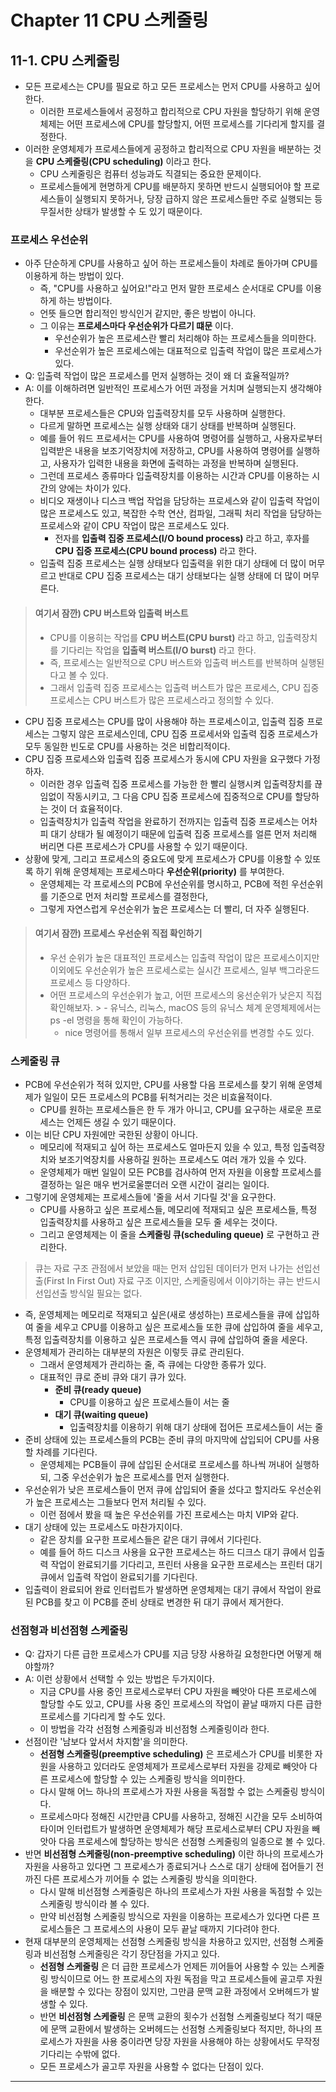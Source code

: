 # Chapter 11 CPU 스케줄링
## 11-1. CPU 스케줄링
- 모든 프로세스는 CPU를 필요로 하고 모든 프로세스는 먼저 CPU를 사용하고 싶어 한다.
  - 이러한 프로세스들에서 공정하고 합리적으로 CPU 자원을 할당하기 위해 운영체제는 어떤 프로세스에 CPU를 할당할지, 어떤 프로세스를 기다리게 할지를 결정한다.
- 이러한 운영체제가 프로세스들에게 공정하고 합리적으로 CPU 자원을 배분하는 것을 **CPU 스케줄링(CPU scheduling)** 이라고 한다.
  - CPU 스케줄링은 컴퓨터 성능과도 직결되는 중요한 문제이다.
  - 프로세스들에게 현명하게 CPU를 배분하지 못하면 반드시 실행되어야 할 프로세스들이 실행되지 못하거나, 당장 급하지 않은 프로세스들만 주로 실행되는 등 무질서한 상태가 발생할 수 도 있기 때문이다.

### 프로세스 우선순위
- 아주 단순하게 CPU를 사용하고 싶어 하는 프로세스들이 차례로 돌아가며 CPU를 이용하게 하는 방법이 있다.
  - 즉, "CPU를 사용하고 싶어요!"라고 먼저 말한 프로세스 순서대로 CPU를 이용하게 하는 방법이다.
  - 언뜻 들으면 합리적인 방식인거 같지만, 좋은 방법이 아니다.
  - 그 이유는 **프로세스마다 우선순위가 다르기 떄문** 이다.
    - 우선순위가 높은 프로세스란 빨리 처리해야 하는 프로세스들을 의미한다.
    - 우선순위가 높은 프로세스에는 대표적으로 입출력 작업이 많은 프로세스가 있다.
- Q: 입출력 작업이 많은 프로세스를 먼저 실행하는 것이 왜 더 효율적일까?
- A: 이를 이해하려면 일반적인 프로세스가 어떤 과정을 거치며 실행되는지 생각해야 한다.
  - 대부분 프로세스들은 CPU와 입출력장치를 모두 사용하며 실행한다.
  - 다르게 말하면 프로세스는 실행 상태와 대기 상태를 반복하며 실행된다.
  - 예를 들어 워드 프로세서는 CPU를 사용하여 명령어를 실행하고, 사용자로부터 입력받은 내용을 보조기억장치에 저장하고, CPU를 사용하여 명령어를 실행하고, 사용자가 입력한 내용을 화면에 출력하는 과정을 반복하며 실행된다.
  - 그런데 프로세스 종류마다 입출력장치를 이용하는 시간과 CPU를 이용하는 시간의 양에는 차이가 있다.
  - 비디오 재생이나 디스크 백업 작업을 담당하는 프로세스와 같이 입출력 작업이 많은 프로세스도 있고, 복잡한 수학 연산, 컴파일, 그래픽 처리 작업을 담당하는 프로세스와 같이 CPU 작업이 많은 프로세스도 있다.
    - 전자를 **입출력 집중 프로세스(I/O bound process)** 라고 하고, 후자를 **CPU 집중 프로세스(CPU bound process)** 라고 한다.
  - 입출력 집중 프로세스는 실행 상태보다 입출력을 위한 대기 상태에 더 많이 머무르고 반대로 CPU 집중 프로세스는 대기 상태보다는 실행 상태에 더 많이 머무른다.

> #### 여기서 잠깐) CPU 버스트와 입출력 버스트
> - CPU를 이용히는 작업를 **CPU 버스트(CPU burst)** 라고 하고, 입출력장치를 기다리는 작업을 **입출력 버스트(I/O burst)** 라고 한다.
> - 즉, 프로세스는 일반적으로 CPU 버스트와 입출력 버스트를 반복하며 실행된다고 볼 수 있다.
> - 그래서 입출력 집중 프로세스는 입출력 버스트가 많은 프로세스, CPU 집중 프로세스는 CPU 버스트가 많은 프로세스라고 정의할 수 있다.

- CPU 집중 프로세스는 CPU를 많이 사용해야 하는 프로세스이고, 입출력 집중 프로세스는 그렇지 않은 프로세스인데, CPU 집중 프로세서와 입출력 집중 프로세스가 모두 동일한 빈도로 CPU를 사용하는 것은 비합리적이다.
- CPU 집중 프로세스와 입출력 집중 프로세스가 동시에 CPU 자원을 요구했다 가정하자.
  - 이러한 경우 입출력 집중 프로세스를 가능한 한 빨리 실행시켜 입출력장치를 끊임없이 작동시키고, 그 다음 CPU 집중 프로세스에 집중적으로 CPU를 할당하는 것이 더 효율적이다.
  - 입출력장치가 입출력 작업을 완료하기 전까지는 입출력 집중 프로세스는 어차피 대기 상태가 될 예정이기 때문에 입출력 집중 프로세스를 얼른 먼저 처리해 버리면 다른 프로세스가 CPU를 사용할 수 있기 때문이다.
- 상황에 맞게, 그리고 프로세스의 중요도에 맞게 프로세스가 CPU를 이용할 수 있또록 하기 위해 운영체제는 프로세스마다 **우선순위(priority)** 를 부여한다.
  - 운영체제는 각 프로세스의 PCB에 우선순위를 명시하고, PCB에 적힌 우선순위를 기준으로 먼저 처리할 프로세스를 결정한다,
  - 그렇게 자연스럽게 우선순위가 높은 프로세스는 더 빨리, 더 자주 실행된다.

> #### 여기서 잠깐) 프로세스 우선순위 직접 확인하기
> - 우선 순위가 높은 대표적인 프로세스는 입출력 작업이 많은 프로세스이지만 이외에도 우선순위가 높은 프로세스로는 실시간 프로세스, 일부 백그라운드 프로세스 등 다양하다.
> - 어떤 프로세스의 우선순위가 높고, 어떤 프로세스의 웅선순위가 낮은지 직접 확인해보자.
    >   - 유닉스, 리눅스, macOS 등의 유닉스 체계 운영체제에서는 ps -el 명령을 통해 확인이 가능하다.
>   - nice 명령어를 통해서 일부 프로세스의 우선순위를 변경할 수도 있다.

### 스케줄링 큐
- PCB에 우선순위가 적혀 있지만, CPU를 사용할 다음 프로세스를 찾기 위해 운영체제가 일일이 모든 프로세스의 PCB를 뒤척거리는 것은 비효율적이다.
  - CPU를 원하는 프로세스들은 한 두 개가 아니고, CPU를 요구하는 새로운 프로세스는 언제든 생길 수 있기 때문이다.
- 이는 비단 CPU 자원에만 국한된 상황이 아니다.
  - 메모리에 적재되고 싶어 하는 프로세스도 얼마든지 있을 수 있고, 특정 입출력장치와 보조기억장치를 사용하길 원하는 프로세스도 여러 개가 있을 수 있다.
  - 운영체제가 매번 일일이 모든 PCB를 검사하여 먼저 자원을 이용할 프로세스를 결정하는 일은 매우 번거로울뿐더러 오랜 시간이 걸리는 일이다.
- 그렇기에 운영체제는 프로세스들에 '줄을 서서 기다릴 것'을 요구한다.
  - CPU를 사용하고 싶은 프로세스들, 메모리에 적재되고 싶은 프로세스들, 특정 입출력장치를 사용하고 싶은 프로세스들을 모두 줄 세우는 것이다.
  - 그리고 운영체제는 이 줄을 **스케줄링 큐(scheduling queue)** 로 구현하고 관리한다.
> 큐는 자료 구조 관점에서 보았을 때는 먼저 삽입된 데이터가 먼저 나가는 선입선출(First In First Out) 자료 구조 이지만, 스케줄링에서 이야기하는 큐는 반드시 선입선출 방식일 필요는 없다.
- 즉, 운영체제는 메모리로 적재되고 싶은(새로 생성하는) 프로세스들을 큐에 삽입하여 줄을 세우고 CPU를 이용하고 싶은 프로세스들 또한 큐에 삽입하여 줄을 세우고, 특정 입출력장치를 이용하고 싶은 프로세스들 역시 큐에 삽입하여 줄을 세운다.
- 운영체제가 관리하는 대부분의 자원은 이렇듯 큐로 관리된다.
  - 그래서 운영체제가 관리하는 줄, 즉 큐에는 다양한 종류가 있다.
  - 대표적인 큐로 준비 큐와 대기 큐가 있다.
    - **준비 큐(ready queue)**
      - CPU를 이용하고 싶은 프로세스들이 서는 줄
    - **대기 큐(waiting queue)**
      - 입출력장치를 이용하기 위해 대기 상태에 접어든 프로세스들이 서는 줄
- 준비 상태에 있는 프로세스들의 PCB는 준비 큐의 마지막에 삽입되어 CPU를 사용할 차례를 기다린다.
  - 운영체제는 PCB들이 큐에 삽입된 순서대로 프로세스를 하나씩 꺼내어 실행하되, 그중 우선순위가 높은 프로세스를 먼저 실행한다.
- 우선순위가 낮은 프로세스들이 먼저 큐에 삽입되어 줄을 섰다고 할지라도 우선순위가 높은 프로세스는 그들보다 먼저 처리될 수 있다.
  - 이런 점에서 봤을 때 높은 우선순위를 가진 프로세스는 마치 VIP와 같다.
- 대기 상태에 있는 프로세스도 마찬가지이다.
  - 같은 장치를 요구한 프로세스들은 같은 대기 큐에서 기다린다.
  - 예를 들어 하드 디스크 사용을 요구한 프로세스는 하드 디크스 대기 큐에서 입출력 작업이 완료되기를 기다리고, 프린터 사용을 요구한 프로세스는 프린터 대기 큐에서 입출력 작업이 완료되기를 기다린다.
- 입출력이 완료되어 완료 인터럽트가 발생하면 운영체제는 대기 큐에서 작업이 완료된 PCB를 찾고 이 PCB를 준비 상태로 변경한 뒤 대기 큐에서 제거한다.

### 선점형과 비선점형 스케줄링
- Q: 갑자기 다른 급한 프로세스가 CPU를 지금 당장 사용하길 요청한다면 어떻게 해야할까?
- A: 이런 상황에서 선택할 수 있는 방법은 두가지이다.
  - 지금 CPU를 사용 중인 프로세스로부터 CPU 자원을 빼앗아 다른 프로세스에 할당할 수도 있고, CPU를 사용 중인 프로세스의 작업이 끝날 때까지 다른 급한 프로세스를 기다리게 할 수도 있다.
  - 이 방법을 각각 선점형 스케줄링과 비선점형 스케줄링이라 한다.
- 선점이란 '남보다 앞서서 차지함'을 의미한다.
  - **선점형 스케줄링(preemptive scheduling)** 은 프로세스가 CPU를 비롯한 자원을 사용하고 있더라도 운영체제가 프로세스로부터 자원을 강제로 빼앗아 다른 프로세스에 할당할 수 있는 스케줄링 방식을 의미한다.
  - 다시 말해 어느 하나의 프로세스가 자원 사용을 독점할 수 없는 스케줄링 방식이다.
  - 프로세스마다 정해진 시간만큼 CPU를 사용하고, 정해진 시간을 모두 소비하여 타이머 인터럽트가 발생하면 운영체제가 해당 프로세스로부터 CPU 자원을 빼앗아 다음 프로세스에 할당하는 방식은 선점형 스케줄링의 일종으로 볼 수 있다.
- 반면 **비선점형 스케줄링(non-preemptive scheduling)** 이란 하나의 프로세스가 자원을 사용하고 있다면 그 프로세스가 종료되거나 스스로 대기 상태에 접어들기 전까진 다른 프로세스가 끼어들 수 없는 스케줄링 방식을 의미한다.
  - 다시 말해 비선점형 스케줄링은 하나의 프로세스가 자원 사용을 독점할 수 있는 스케줄링 방식이라 볼 수 있다.
  - 만약 비선점형 스케줄링 방식으로 자원을 이용하는 프로세스가 있다면 다른 프로세스들은 그 프로세스의 사용이 모두 끝날 때까지 기다려야 한다.
- 현재 대부분의 운영체제는 선점형 스케줄링 방식을 차용하고 있지만, 선점형 스케줄링과 비선점형 스케줄링은 각기 장단점을 가지고 있다.
  - **선점형 스케줄링** 은 더 급한 프로세스가 언제든 끼어들어 사용할 수 있는 스케줄링 방식이므로 어느 한 프로세스의 자원 독점을 막고 프로세스들에 골고루 자원을 배분할 수 있다는 장점이 있지만, 그만큼 문맥 교환 과정에서 오버헤드가 발생할 수 있다.
  - 반면 **비선점형 스케줄링** 은 문맥 교환의 횟수가 선점형 스케줄링보다 적기 때문에 문맥 교환에서 발생하는 오버헤드는 선점형 스케줄링보다 적지만, 하나의 프로세스가 자원을 사용 중이라면 당장 자원을 사용해야 하는 상황에서도 무작정 기다리는 수밖에 없다.
  - 모든 프로세스가 골고루 자원을 사용할 수 없다는 단점이 있다.

---